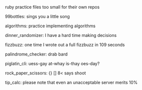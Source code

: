 ruby practice files too small for their own repos 

99bottles: sings you a little song

algorithms: practice implementing algorithms

dinner_randomizer: I have a hard time making decisions 

fizzbuzz: one time I wrote out a full fizzbuzz in 109 seconds 

palindrome_checker: drab bard 

piglatin_cli: uess-gay at-whay is-thay oes-day? 

rock_paper_scissors: {} [] 8< says shoot

tip_calc: please note that even an unacceptable server merits 10%
